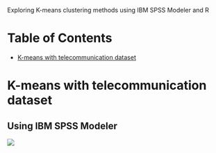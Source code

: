 Exploring K-means clustering methods using IBM SPSS Modeler and R

# Table of Contents

* [K-means with telecommunication dataset](#K-means-with-telecommunication-dataset)

# K-means with telecommunication dataset

## Using IBM SPSS Modeler

![](https://github.com/ezhentan/schoolprojects/blob/master/K-Means/Images/SPSS%20clusters.png)

